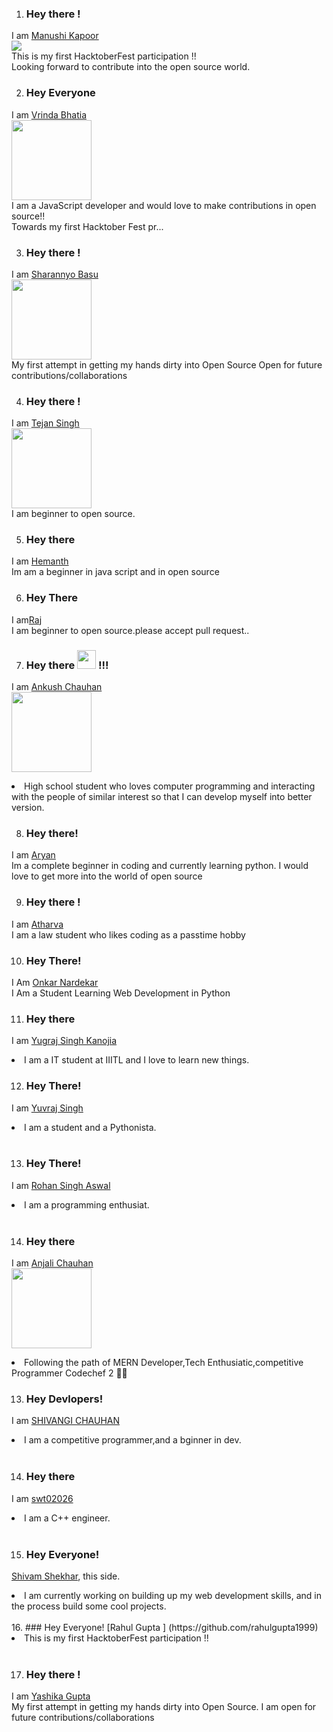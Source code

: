 1. ### Hey there !  
I am [Manushi Kapoor](https://manushikapoor.github.io/)  
<img src="https://img.icons8.com/bubbles/100/000000/girl-with-target.png"/>  
This is my first HacktoberFest participation !!  
Looking forward to contribute into the open source world.


2. ### Hey Everyone 

I am [Vrinda Bhatia](https://vrindabhatia999.github.io/)  
<img src="https://www.flaticon.com/svg/static/icons/svg/1508/1508880.svg" width="128" height="128" /><br>
I am a JavaScript developer and would love to make contributions in open source!!<br>
Towards my first Hacktober Fest pr...


3. ### Hey there !  
I am [Sharannyo Basu](https://github.com/sharannyobasu)  
<img src="https://avatars1.githubusercontent.com/u/55141861?s=460&u=81bcea5eb13995af1833ff684a78796ab798920c&v=4" width="128" height="128" />  
My first attempt in getting my hands dirty into Open Source
Open for future contributions/collaborations

4. ### Hey there !  
I am [Tejan Singh](https://github.com/tejan-singh)  
<img src="https://avatars2.githubusercontent.com/u/50990883?s=460&u=17dc74fae6985b2e189377cd4645ac685f932270&v=4" width="128" height="128"/>  
I am beginner to open source.

5. ### Hey there
I am [Hemanth ](https://github.com/mackdroid)<br>
Im am a beginner in java script and in open source 


6. ### Hey There
I am[Raj](https://github.com/rajsa074)<br>
I am beginner to open source.please accept pull request..


7. ### Hey there <img src="https://media.giphy.com/media/hvRJCLFzcasrR4ia7z/giphy.gif" width="30px"> <strong>!!!</strong>
I am [Ankush Chauhan](https://ankush-chauhan.web.app/)  
<img src="https://avatars1.githubusercontent.com/u/67872399?s=460&u=d803942e152d1f5efe7ed324cbe83cfc58c9b8f3&v=4" width="128" height="128"/>  
<li> High school student who loves computer programming and interacting with the people of similar interest so that I can develop myself into better version.</li>


8. ### Hey there!
I am [Aryan ](https://github.com/ryanGP-0)<br>
Im a complete beginner in coding and currently learning python. I would love to get more into the world of open source

9. ### Hey there !
I am [Atharva ](https://github.com/chimphanje)<br>
I am a law student who likes coding as a passtime hobby

10. ### Hey There!
I Am [Onkar Nardekar](https://github.com/OmiGitProjects)
<br>
I Am a Student Learning Web Development in Python

11. ### Hey there
I am [Yugraj Singh Kanojia](https://github.com/Yugraj124)  
<li> I am a IT student at IIITL and I love to learn new things.</li>


12. ### Hey There!
I am [Yuvraj Singh](https://github.com/Yuvraj-dada)  
<li> I am a student and a Pythonista.</li>
<br>

13. ### Hey There!
I am [Rohan Singh Aswal](https://github.com/CyberRECKON)
<li>I am a programming enthusiat.</li>
<br>


 14. ### Hey there
I am [Anjali Chauhan](https://github.com/anjali1102)  
<img src="https://avatars3.githubusercontent.com/u/56559378?s=460&u=fd4915f681fe96d4a42d4498db67f9666152b449&v=4" width="128" height="128" />  
<li>Following the path of MERN Developer,Tech Enthusiatic,competitive Programmer Codechef 2 🌟🌟 </li>

13. ### Hey Devlopers!
I am [SHIVANGI CHAUHAN](https://github.com/Co123Dev)
<li>I am a competitive programmer,and a bginner in dev.</li>
<br>

14. ### Hey there
I am [swt02026](https://github.com/swt02026)
<li>I am a C++ engineer.</li>
<br>

15. ### Hey Everyone!
[Shivam Shekhar](https://github.com/ShivamShekhar1997), this side.
<li>  I am currently working on building up my web development skills, and in the process build some cool projects.</li>
<br>
16. ### Hey Everyone!
[Rahul Gupta ] (https://github.com/rahulgupta1999)
<li> This is my first HacktoberFest participation !!  </li>
<br>

17. ### Hey there !  
I am [Yashika Gupta](https://github.com/creativeyashi)    
My first attempt in getting my hands dirty into Open Source.
I am open for future contributions/collaborations
<br>
